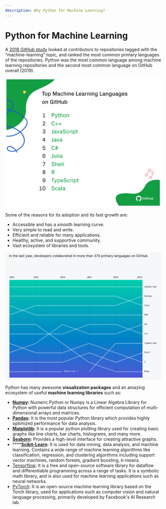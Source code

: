 ```yaml
---
description: Why Python for Machine Learning?
---
```


# Python for Machine Learning

A [2018 GitHub study](https://github.blog/2019-01-24-the-state-of-the-octoverse-machine-learning/) looked at contributors to repositories tagged with the “machine-learning” topic, and ranked the most common primary languages of the repositories. Python was the most common language among machine learning repositories and the second most common language on GitHub overall \(2019\). 

![Top Machine Learning Programming Languages on GitHub \(2018\)](../../.gitbook/assets/screen-shot-2020-10-09-at-11.40.26-am.png)

Some of the reasons for its adoption and its fast growth are:

* Accessible and has a smooth learning curve.
* Very simple to read and write.
* Efficient and reliable for many applications.
* Healthy, active, and supportive community.
* Vast ecosystem of libraries and tools.

![Top Programming Languages on GitHub \(2019\)](../../.gitbook/assets/screen-shot-2020-10-09-at-11.37.09-am.png)

Python has many awesome **visualization packages** and an amazing ecosystem of useful **machine learning libraries** such as:

* [**Numpy**](https://numpy.org/)**:** Numeric Python or Numpy is a Linear Algebra Library for Python with powerful data structures for efficient computation of multi-dimensional arrays and matrices.
* [**Pandas**](https://pandas.pydata.org/)**:** It is the most popular Python library which provides highly optimized performance for data analysis.
* [**Matplotlib**](https://matplotlib.org/)**:** It is a popular python plotting library used for creating basic graphs like line charts, bar charts, histograms, and many more.
* [**Seaborn**](https://www.geeksforgeeks.org/seaborn-distribution-plots/)**:** Provides a high-level interface for creating attractive graphs.
* \*\*\*\*[**Scikit-Learn**](https://scikit-learn.org/stable/)**:** It is used for data mining, data analysis, and machine learning. Contains a wide range of machine learning algorithms like classification, regression, and clustering algorithms including support vector machines, random forests, gradient boosting, k-means.
* [Tensorflow](https://www.tensorflow.org/): It is a free and open-source software library for dataflow and differentiable programming across a range of tasks. It is a symbolic math library, and is also used for machine learning applications such as neural networks.
* [PyTorch](https://pytorch.org/): It is an open-source machine learning library based on the Torch library, used for applications such as computer vision and natural language processing, primarily developed by Facebook's AI Research lab.

